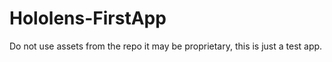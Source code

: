 # Hololens-FirstApp
Do not use assets from the repo it may be proprietary, this is just a test app.
